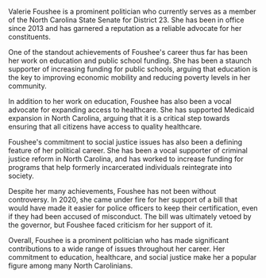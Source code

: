 Valerie Foushee is a prominent politician who currently serves as a member of the North Carolina State Senate for District 23. She has been in office since 2013 and has garnered a reputation as a reliable advocate for her constituents.

One of the standout achievements of Foushee's career thus far has been her work on education and public school funding. She has been a staunch supporter of increasing funding for public schools, arguing that education is the key to improving economic mobility and reducing poverty levels in her community.

In addition to her work on education, Foushee has also been a vocal advocate for expanding access to healthcare. She has supported Medicaid expansion in North Carolina, arguing that it is a critical step towards ensuring that all citizens have access to quality healthcare.

Foushee's commitment to social justice issues has also been a defining feature of her political career. She has been a vocal supporter of criminal justice reform in North Carolina, and has worked to increase funding for programs that help formerly incarcerated individuals reintegrate into society.

Despite her many achievements, Foushee has not been without controversy. In 2020, she came under fire for her support of a bill that would have made it easier for police officers to keep their certification, even if they had been accused of misconduct. The bill was ultimately vetoed by the governor, but Foushee faced criticism for her support of it.

Overall, Foushee is a prominent politician who has made significant contributions to a wide range of issues throughout her career. Her commitment to education, healthcare, and social justice make her a popular figure among many North Carolinians.
